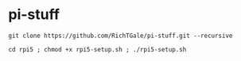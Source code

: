 # pi-stuff
```
git clone https://github.com/RichTGale/pi-stuff.git --recursive
```

```
cd rpi5 ; chmod +x rpi5-setup.sh ; ./rpi5-setup.sh
```
